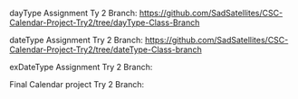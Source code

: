 dayType Assignment Ty 2 Branch: https://github.com/SadSatellites/CSC-Calendar-Project-Try2/tree/dayType-Class-Branch

dateType Assignment Try 2 Branch: https://github.com/SadSatellites/CSC-Calendar-Project-Try2/tree/dateType-Class-branch

exDateType Assignment Try 2 Branch:

Final Calendar project Try 2 Branch:
